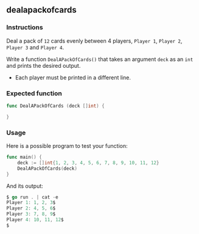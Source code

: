 ## dealapackofcards

### Instructions

Deal a pack of `12` cards evenly between 4 players, `Player 1`, `Player 2`, `Player 3` and `Player 4`.

Write a function `DealAPackOfCards()` that takes an argument `deck` as an `int` and prints the desired output.

- Each player must be printed in a different line.

### Expected function

```go
func DealAPackOfCards (deck []int) {

}
```

### Usage

Here is a possible program to test your function:

```go
func main() {
	deck := []int{1, 2, 3, 4, 5, 6, 7, 8, 9, 10, 11, 12}
  	DealAPackOfCards(deck)
}
```

And its output:

```go
$ go run . | cat -e
Player 1: 1, 2, 3$
Player 2: 4, 5, 6$
Player 3: 7, 8, 9$
Player 4: 10, 11, 12$
$
```

